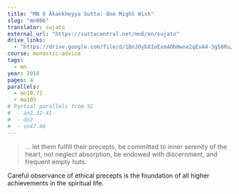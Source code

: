 ```yaml
---
title: "MN 6 Ākaṅkheyya Sutta: One Might Wish"
slug: "mn006"
translator: sujato
external_url: "https://suttacentral.net/mn6/en/sujato"
drive_links:
  - "https://drive.google.com/file/d/1BnJOybXIoExm4OhHwne2qEvA4-3gS6Ru/view?usp=drivesdk"
course: monastic-advice
tags:
  - mn
year: 2018
pages: 4
parallels:
  - an10.71
  - ma105
# Partial parallels from SC
#  - an2.32-41
#  - dn2
#  - sn47.46
---
```


> … let them fulfill their precepts, be committed to inner serenity of the heart, not neglect absorption, be endowed with discernment, and frequent empty huts.

Careful observance of ethical precepts is the foundation of all higher achievements in the spiritual life.


